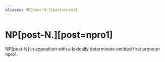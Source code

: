 ```yaml
---
aliases: NP[post-N.][post=npro1]
---
```

# NP[post-N.][post=npro1]

NP[post-N] in apposition with a lexically determinate omitted first pronoun npro1.